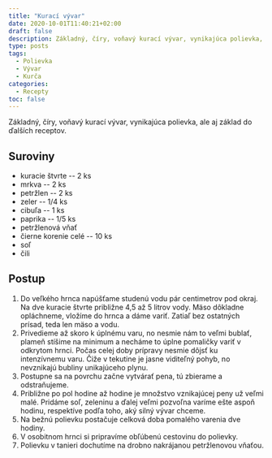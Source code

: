 ```yaml
---
title: "Kurací vývar"
date: 2020-10-01T11:40:21+02:00
draft: false
description: Základný, číry, voňavý kurací vývar, vynikajúca polievka, ale aj základ do ďalších receptov.
type: posts
tags:
  - Polievka
  - Vývar
  - Kurča
categories:
  - Recepty
toc: false
---
```


Základný, číry, voňavý kurací vývar, vynikajúca polievka, ale aj základ do ďalších receptov.

## Suroviny

- kuracie štvrte -- 2 ks
- mrkva -- 2 ks
- petržlen -- 2 ks
- zeler -- 1/4 ks
- cibuľa -- 1 ks
- paprika -- 1/5 ks
- petržlenová vňať
- čierne korenie celé -- 10 ks
- soľ
- čili

## Postup

1. Do veľkého hrnca napúšťame studenú vodu pár centimetrov pod okraj. Na dve kuracie štvrte približne 4,5 až 5 litrov vody. Mäso dôkladne opláchneme, vložíme do hrnca a dáme variť. Zatiaľ bez ostatných prísad, teda len mäso a vodu.
2. Privedieme až skoro k úplnému varu, no nesmie nám to veľmi bublať, plameň stíšime na minimum a necháme to úplne pomaličky variť v odkrytom hrnci. Počas celej doby prípravy nesmie dôjsť ku intenzívnemu varu. Čiže v tekutine je jasne viditeľný pohyb, no nevznikajú bubliny unikajúceho plynu.
3. Postupne sa na povrchu začne vytvárať pena, tú zbierame a odstraňujeme. 
4. Približne po pol hodine až hodine je množstvo vznikajúcej peny už veľmi malé. Pridáme soľ, zeleninu a ďalej veľmi pozvoľna varíme ešte aspoň hodinu, respektíve podľa toho, aký silný vývar chceme.
5. Na bežnú polievku postačuje celková doba pomalého varenia dve hodiny.
6. V osobitnom hrnci si pripravíme obľúbenú cestovinu do polievky.
7. Polievku v tanieri dochutíme na drobno nakrájanou petržlenovou vňaťou.
